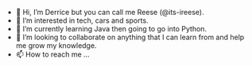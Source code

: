 - 👋 Hi, I’m Derrice but you can call me Reese (@its-ireese). 
- 👀 I’m interested in tech, cars and sports. 
- 🌱 I’m currently learning Java then going to go into Python.
- 💞️ I’m looking to collaborate on anything that I can learn from and help me grow my knowledge. 
- 📫 How to reach me ...

<!---
its-iresse/its-iresse is a ✨ special ✨ repository because its `README.md` (this file) appears on your GitHub profile.
You can click the Preview link to take a look at your changes.
--->
